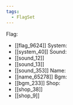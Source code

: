 ```yaml
---
tags:
  - FlagSet
---
```

Flag:
- [[flag_9624]]
System:
- [[system_40]]
Sound:
- [[sound_12]]
- [[sound_13]]
- [[sound_353]]
Name:
- [[name_65278]]
Bgm:
- [[bgm_233]]
Shop:
- [[shop_38]]
- [[shop_9]]
